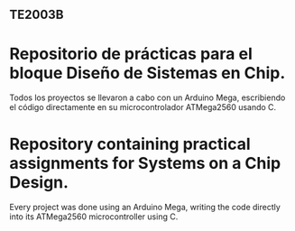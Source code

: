 ## TE2003B
# Repositorio de prácticas para el bloque Diseño de Sistemas en Chip.

Todos los proyectos se llevaron a cabo con un Arduino Mega, escribiendo el código directamente en su microcontrolador ATMega2560 usando C.

# Repository containing practical assignments for Systems on a Chip Design.

Every project was done using an Arduino Mega, writing the code directly into its ATMega2560 microcontroller using C.
